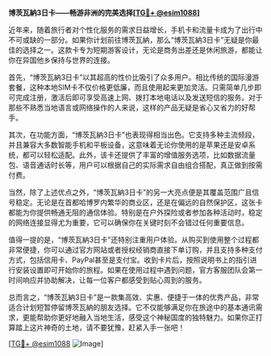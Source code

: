 **博茨瓦納3日卡——畅游非洲的完美选择[[TG💪+ @esim1088](https://t.me/s/esim1088)]**

近年来，随着旅行者对个性化服务的需求日益增长，手机卡和流量卡成为了出行中不可或缺的一部分。如果你计划前往博茨瓦納，那么“博茨瓦納3日卡”无疑是你最佳的选择之一。这款卡专为短期游客设计，无论是商务出差还是休闲旅游，都能让你在异国他乡保持与世界的连接。

首先，“博茨瓦納3日卡”以其超高的性价比吸引了众多用户。相比传统的国际漫游套餐，这种本地SIM卡不仅价格更低廉，而且使用起来更加灵活。只需简单几步即可完成注册，激活后即可享受高速上网、拨打本地电话以及发送短信的服务。对于那些不熟悉当地语言或网络操作的人来说，这样的产品无疑是省心又省力的好帮手。

其次，在功能方面，“博茨瓦納3日卡”也表现得相当出色。它支持多种主流频段，并且兼容大多数智能手机和平板设备，这意味着无论你使用的是苹果还是安卓系统，都可以轻松适配。此外，该卡还提供了丰富的增值服务选项，比如数据流量包、语音通话时长等，用户可以根据自己的实际需求自由组合搭配，真正做到按需付费。

当然，除了上述优点之外，“博茨瓦納3日卡”的另一大亮点便是其覆盖范围广且信号稳定。无论是在首都哈博罗内繁华的商业区，还是在偏远的自然保护区，这张卡都能为你提供畅通无阻的通信体验。特别是在户外探险或者参加各种活动时，稳定的网络连接显得尤为重要，它可以确保你在关键时刻不会错过任何重要信息。

值得一提的是，“博茨瓦納3日卡”还特别注重用户体验。从购买到使用整个过程都非常便捷，你可以通过官方网站或者授权经销商直接下单订购，并且支持多种支付方式，包括信用卡、PayPal甚至是支付宝。收到卡片后，按照说明书上的指引进行安装设置即可开始你的旅程。如果在使用过程中遇到问题，官方客服团队会第一时间响应并协助解决，让每一位客户都感受到贴心周到的服务。

总而言之，“博茨瓦納3日卡”是一款集高效、实惠、便捷于一体的优秀产品，非常适合计划短暂停留博茨瓦納的朋友选择。它不仅能够满足你在旅途中的基本通讯需求，更能帮助你更好地融入当地生活，感受这个神秘国度的独特魅力。如果你正打算踏上这片神奇的土地，请不要犹豫，赶紧入手一张吧！

[[TG💪+ @esim1088](https://t.me/s/esim1088) ![Image](https://i.postimg.cc/4NQfJmqS/Snipaste-2025-05-13-00-14-12.png)]